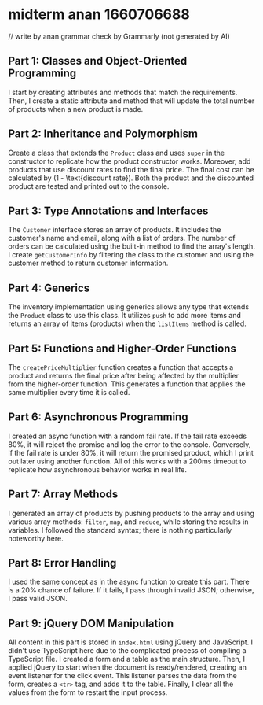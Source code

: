 # midterm anan 1660706688

// write by anan grammar check by Grammarly (not generated by AI)

## Part 1: Classes and Object-Oriented Programming
I start by creating attributes and methods that match the requirements. Then, I create a static attribute and method that will update the total number of products when a new product is made.

## Part 2: Inheritance and Polymorphism
Create a class that extends the `Product` class and uses `super` in the constructor to replicate how the product constructor works. Moreover, add products that use discount rates to find the final price. The final cost can be calculated by \(1 - \text{discount rate}\). Both the product and the discounted product are tested and printed out to the console.

## Part 3: Type Annotations and Interfaces 
The `Customer` interface stores an array of products. It includes the customer's name and email, along with a list of orders. The number of orders can be calculated using the built-in method to find the array's length. I create `getCustomerInfo` by filtering the class to the customer and using the customer method to return customer information.

## Part 4: Generics
The inventory implementation using generics allows any type that extends the `Product` class to use this class. It utilizes `push` to add more items and returns an array of items (products) when the `listItems` method is called.

## Part 5: Functions and Higher-Order Functions
The `createPriceMultiplier` function creates a function that accepts a product and returns the final price after being affected by the multiplier from the higher-order function. This generates a function that applies the same multiplier every time it is called.

## Part 6: Asynchronous Programming
I created an async function with a random fail rate. If the fail rate exceeds 80%, it will reject the promise and log the error to the console. Conversely, if the fail rate is under 80%, it will return the promised product, which I print out later using another function. All of this works with a 200ms timeout to replicate how asynchronous behavior works in real life.

## Part 7: Array Methods
I generated an array of products by pushing products to the array and using various array methods: `filter`, `map`, and `reduce`, while storing the results in variables. I followed the standard syntax; there is nothing particularly noteworthy here.

## Part 8: Error Handling
I used the same concept as in the async function to create this part. There is a 20% chance of failure. If it fails, I pass through invalid JSON; otherwise, I pass valid JSON.

## Part 9: jQuery DOM Manipulation
All content in this part is stored in `index.html` using jQuery and JavaScript. I didn't use TypeScript here due to the complicated process of compiling a TypeScript file. I created a form and a table as the main structure. Then, I applied jQuery to start when the document is ready/rendered, creating an event listener for the click event. This listener parses the data from the form, creates a `<tr>` tag, and adds it to the table. Finally, I clear all the values from the form to restart the input process.
